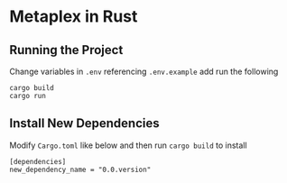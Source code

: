 # Metaplex in Rust

## Running the Project

Change variables in `.env` referencing `.env.example` add run the following

```
cargo build
cargo run
```

## Install New Dependencies

Modify `Cargo.toml` like below and then run `cargo build` to install

```
[dependencies]
new_dependency_name = "0.0.version"
```
